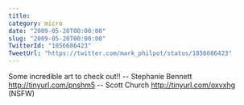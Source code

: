```yaml
---
title: 
category: micro
date: "2009-05-20T00:00:00"
slug: "2009-05-20T00:00:00"
TwitterId: "1856686423"
TweetUrl: "https://twitter.com/mark_philpot/status/1856686423"
---
```


Some incredible art to check out!! -- Stephanie Bennett
http://tinyurl.com/pnshm5 -- Scott Church http://tinyurl.com/oxvxhg (NSFW)
